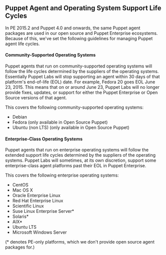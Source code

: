 ## Puppet Agent and Operating System Support Life Cycles

In PE 2015.2 and Puppet 4.0 and onwards, the same Puppet agent packages are used in our open source and Puppet Enterprise ecosystems. Because of this, we've set the following guidelines for managing Puppet agent life cycles.

#### Community-Supported Operating Systems

Puppet agents that run on community-supported operating systems will follow the life cycles determined by the suppliers of the operating systems. Essentially Puppet Labs will stop supporting an agent within 30 days of that platform's end-of-life (EOL) date. For example, Fedora 20 goes EOL June 23, 2015. This means that on or around June 23, Puppet Labs will no longer provide fixes, updates, or support for either the Puppet Enterprise or Open Source versions of that agent.

This covers the following community-supported operating systems:

- Debian
- Fedora (only available in Open Source Puppet)
- Ubuntu (non LTS) (only available in Open Source Puppet)

#### Enterprise-Class Operating Systems

Puppet agents that run on enterprise operating systems will follow the extended support life cycles determined by the suppliers of the operating systems. Puppet Labs will sometimes, at its own discretion, support some enterprise-class agent platforms past their EOL in Puppet Enterprise.

This covers the following enterprise operating systems:

- CentOS
- Mac OS X
- Oracle Enterprise Linux
- Red Hat Enterprise Linux
- Scientific Linux
- Suse Linux Enterprise Server\*
- Solaris\*
- AIX\*
- Ubuntu LTS
- Microsoft Windows Server

(\* denotes PE-only platforms, which we don't provide open source agent packages for.)
